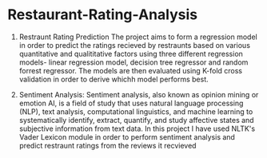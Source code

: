 # Restaurant-Rating-Analysis

1. Restraunt Rating Prediction
The project aims to form a regression model in order to predict the ratings recieved by restraunts based on various quantitative and qualititative factors using three different regression models- linear regression model, decision tree regressor and random forrest regressor.
The models are then evaluated using K-fold cross validation in order to derive whichh model performs best.

2. Sentiment Analysis: Sentiment analysis, also known as opinion mining or emotion AI, is a field of study that uses natural language processing (NLP), text analysis, computational linguistics, and machine learning to systematically identify, extract, quantify, and study affective states and subjective information from text data.
In this project I have used NLTK's Vader Lexicon module in order to perform sentiment analysis and predict restraunt ratings from the reviews it recvieved

